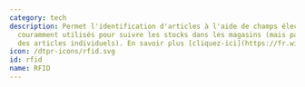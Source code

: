 ```yaml
---
category: tech
description: Permet l'identification d'articles à l'aide de champs électromagnétiques,
  couramment utilisés pour suivre les stocks dans les magasins (mais pas pour identifier
  des articles individuels). En savoir plus [cliquez-ici](https://fr.wikipedia.org/wiki/Radio-identification)
icon: /dtpr-icons/rfid.svg
id: rfid
name: RFID
---
```


